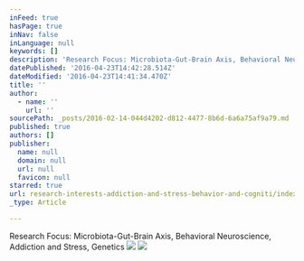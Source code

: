 ```yaml
---
inFeed: true
hasPage: true
inNav: false
inLanguage: null
keywords: []
description: 'Research Focus: Microbiota-Gut-Brain Axis, Behavioral Neuroscience, Addiction and Stress, Genetics'
datePublished: '2016-04-23T14:42:28.514Z'
dateModified: '2016-04-23T14:41:34.470Z'
title: ''
author:
  - name: ''
    url: ''
sourcePath: _posts/2016-02-14-044d4202-d812-4477-8b6d-6a6a75af9a79.md
published: true
authors: []
publisher:
  name: null
  domain: null
  url: null
  favicon: null
starred: true
url: research-interests-addiction-and-stress-behavior-and-cogniti/index.html
_type: Article

---
```

Research Focus: Microbiota-Gut-Brain Axis, Behavioral Neuroscience, Addiction and Stress, Genetics
![](https://the-grid-user-content.s3-us-west-2.amazonaws.com/4b64ede1-0fab-43ca-b48b-f8f47428798e.jpg)
![](https://imgflo.herokuapp.com/graph/vahj1ThiexotieMo/85198232b2306e5192b480c03fcd9aaf/passthrough.jpg?height=590&input=https%3A%2F%2Fs3-us-west-2.amazonaws.com%2Fthe-grid-img%2Fp%2Fabd71c5193bae0dec71344380898dd4c9a4fb341.jpg&width=750)